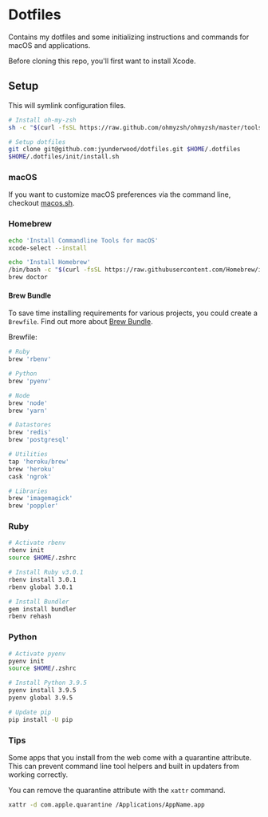 # Dotfiles

Contains my dotfiles and some initializing instructions and commands for macOS and applications.

Before cloning this repo, you'll first want to install Xcode.

## Setup

This will symlink configuration files.

```bash
# Install oh-my-zsh
sh -c "$(curl -fsSL https://raw.github.com/ohmyzsh/ohmyzsh/master/tools/install.sh)"

# Setup dotfiles
git clone git@github.com:jyunderwood/dotfiles.git $HOME/.dotfiles
$HOME/.dotfiles/init/install.sh
```

### macOS

If you want to customize macOS preferences via the command line, checkout [macos.sh](https://github.com/mathiasbynens/dotfiles/blob/main/.macos).

### Homebrew

```bash
echo 'Install Commandline Tools for macOS'
xcode-select --install

echo 'Install Homebrew'
/bin/bash -c "$(curl -fsSL https://raw.githubusercontent.com/Homebrew/install/master/install.sh)"
brew doctor
```

#### Brew Bundle

To save time installing requirements for various projects, you could create a `Brewfile`. Find out more about [Brew Bundle](https://github.com/Homebrew/homebrew-bundle/blob/master/README.md).

Brewfile:

```ruby
# Ruby
brew 'rbenv'

# Python
brew 'pyenv'

# Node
brew 'node'
brew 'yarn'

# Datastores
brew 'redis'
brew 'postgresql'

# Utilities
tap 'heroku/brew'
brew 'heroku'
cask 'ngrok'

# Libraries
brew 'imagemagick'
brew 'poppler'
```

### Ruby

```bash
# Activate rbenv
rbenv init
source $HOME/.zshrc

# Install Ruby v3.0.1
rbenv install 3.0.1
rbenv global 3.0.1

# Install Bundler
gem install bundler
rbenv rehash
```

### Python

```bash
# Activate pyenv
pyenv init
source $HOME/.zshrc

# Install Python 3.9.5
pyenv install 3.9.5
pyenv global 3.9.5

# Update pip
pip install -U pip
```

### Tips

Some apps that you install from the web come with a quarantine attribute. This can prevent command line tool helpers and built in updaters from working correctly.

You can remove the quarantine attribute with the `xattr` command.

```sh
xattr -d com.apple.quarantine /Applications/AppName.app
```
